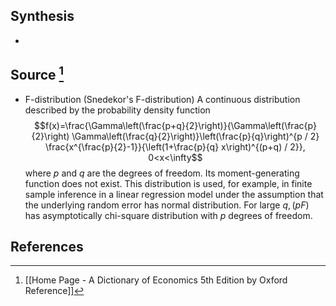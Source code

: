 ## Synthesis
- 
## Source [^1]
- F-distribution (Snedekor's F-distribution) A continuous distribution described by the probability density function$$f(x)=\frac{\Gamma\left(\frac{p+q}{2}\right)}{\Gamma\left(\frac{p}{2}\right) \Gamma\left(\frac{q}{2}\right)}\left(\frac{p}{q}\right)^{p / 2} \frac{x^{\frac{p}{2}-1}}{\left(1+\frac{p}{q} x\right)^{(p+q) / 2}}, 0<x<\infty$$where $p$ and $q$ are the degrees of freedom. Its moment-generating function does not exist. This distribution is used, for example, in finite sample inference in a linear regression model under the assumption that the underlying random error has normal distribution. For large $q,(p F)$ has asymptotically chi-square distribution with $p$ degrees of freedom.
## References

[^1]: [[Home Page - A Dictionary of Economics 5th Edition by Oxford Reference]]
